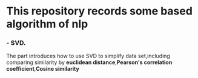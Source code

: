 # This repository records some based algorithm of nlp 

### - SVD.

The part introduces how to use SVD to simplify data set,including comparing similarity by **euclidean distance**,**Pearson's correlation coefficient**,**Cosine similarity**


